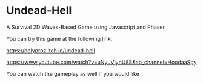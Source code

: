# Undead-Hell
A Survival 2D Waves-Based Game using Javascript and Phaser

You can try this game at the following link:

https://holyproz.itch.io/undead-hell

https://www.youtube.com/watch?v=uNyuViynU88&ab_channel=HoodaaSpy

You can watch the gameplay as well if you would like
